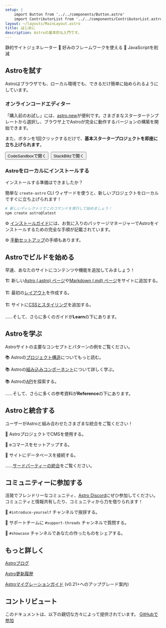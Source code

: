 ```yaml
---
setup: |
    import Button from '../../components/Button.astro'
    import ContributorList from '../../components/ContributorList.astro'
layout: ~/layouts/MainLayout.astro
title: はじめに
description: Astroの基本的な入門です。
---
```

静的サイトジェネレーター  🚀  好みのフレームワークを使える  🚀  JavaScriptを削減

## Astroを試す

Astroはブラウザでも、ローカル環境でも、できるだけ簡単に始められるようにしています。

### オンラインコードエディター


「購入前のお試し」には、[astro.new](https://astro.new)が便利です。さまざまなスターターテンプレートから選択し、ブラウザ上でAstroが完全に動作するバージョンの構築を開始できます。

また、ボタンを1回クリックするだけで、**基本スタータープロジェクトを即座に立ち上げられます**。

<div style="display: flex; flex-wrap: wrap; gap: 0.5rem;">
    <Button href="https://astro.new/starter?on=codesandbox">CodeSandboxで開く</Button>
    <Button href="https://astro.new/starter?on=stackblitz">StackBlitzで開く</Button>
</div>

### Astroをローカルにインストールする

インストールする準備はできましたか？

簡単な `create-astro` CLI ウィザードを使うと、新しいプロジェクトをローカルですぐに立ち上げられます！

```bash
# 新しいディレクトリでこのコマンドを実行して始めましょう！
npm create astro@latest
```

⚙️ [インストールガイド](/en/install/auto)には、お気に入りのパッケージマネージャーでAstroをインストールするための完全な手順が記載されています。

⚙️ [手動セットアップ](/en/install/manual/)の手順もあります。


## Astroでビルドを始める

早速、あなたのサイトにコンテンツや機能を追加してみましょう！

🏗️ 新しい[Astro (.astro) ページ](/en/core-concepts/astro-pages)や[Markdown (.md) ページ](/en/guides/markdown-content)をサイトに追加する。

🏗️ 最初の[レイアウト](/en/core-concepts/layouts)を作成する。

🏗️ サイトに[CSSとスタイリング](/en/guides/styling)を追加する。

……そして、さらに多くのガイドが**Learn**の下にあります。



## Astroを学ぶ

Astroサイトの主要なコンセプトとパターンの例をご覧ください。

📚 Astroの[プロジェクト構造](/ja/core-concepts/project-structure)についてもっと読む。

📚 Astroの[組み込みコンポーネント](/en/reference/api-reference/#built-in-components)について詳しく学ぶ。

📚 Astroの[API](/en/reference/api-reference)を探索する。

……そして、さらに多くの参考資料が**Reference**の下にあります。

## Astroと統合する

ユーザーがAstroと組み合わせたさまざまな統合をご覧ください！

🧰 AstroプロジェクトでCMSを使用する。

🧰 eコマースをセットアップする。

🧰 サイトにデータベースを接続する。

……[サードパーティーの統合](/en/integrations/integrations)をご覧ください。



## コミュニティーに参加する

活発でフレンドリーなコミュニティ、[Astro Discord](https://astro.build/chat)にぜひ参加してください。コミュニティと情報共有したり、コミュニティから力を借りられます！

💬 `#introduce-yourself` チャンネルで挨拶する。

💬 サポートチームに `#support-threads` チャンネルで質問する。

💬 `#showcase` チャンネルであなたの作ったものをシェアする。


## もっと詳しく

[Astroブログ](https://astro.build/blog/)

[Astro更新履歴](https://github.com/withastro/astro/blob/main/packages/astro/CHANGELOG.md)

[Astroマイグレーションガイド](/en/migrate) (v0.21+へのアップグレード案内)


## コントリビュート

このドキュメントは、以下の親切な方々によって提供されています。 [GitHubで参加](https://github.com/withastro/docs)

<ContributorList githubRepo="withastro/docs" />
